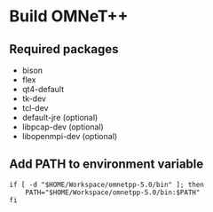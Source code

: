 Build OMNeT++
=============

Required packages
-----------------
- bison
- flex
- qt4-default
- tk-dev
- tcl-dev
- default-jre (optional)
- libpcap-dev (optional)
- libopenmpi-dev (optional)


Add PATH to environment variable
--------------------------------
```
if [ -d "$HOME/Workspace/omnetpp-5.0/bin" ]; then
	PATH="$HOME/Workspace/omnetpp-5.0/bin:$PATH"
fi
```

